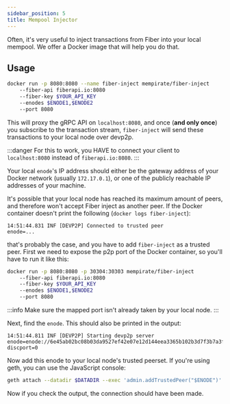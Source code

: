 ```yaml
---
sidebar_position: 5
title: Mempool Injector
---
```

Often, it's very useful to inject transactions from Fiber into your local mempool. We offer a Docker image that will help you do that.

## Usage
```bash
docker run -p 8080:8080 --name fiber-inject mempirate/fiber-inject 
    --fiber-api fiberapi.io:8080 
    --fiber-key $YOUR_API_KEY 
    --enodes $ENODE1,$ENODE2 
    --port 8080
```

This will proxy the gRPC API on `localhost:8080`, and once (**and only once**) you subscribe to the transaction stream, `fiber-inject` will send these
transactions to your local node over devp2p.

:::danger
For this to work, you HAVE to connect your client to `localhost:8080` instead of `fiberapi.io:8080`.
:::

Your local `enode`'s IP address should either be the gateway address of your Docker network (usually `172.17.0.1`), or one of the publicly reachable
IP addresses of your machine.

It's possible that your local node has reached its maximum amount of peers, and therefore won't accept Fiber inject as another peer.
If the Docker container doesn't print the following (`docker logs fiber-inject`):

```
14:51:44.831 INF [DEVP2P] Connected to trusted peer           enode=...
```
that's probably the case, and you have to add `fiber-inject` as a trusted peer. First we need to expose the p2p port of the Docker container, so you'll have to
run it like this:
```bash
docker run -p 8080:8080 -p 30304:30303 mempirate/fiber-inject 
    --fiber-api fiberapi.io:8080 
    --fiber-key $YOUR_API_KEY 
    --enodes $ENODE1,$ENODE2 
    --port 8080
```
:::info
Make sure the mapped port isn't already taken by your local node.
:::

Next, find the `enode`. This should also be printed in the output:
```
14:51:44.811 INF [DEVP2P] Starting devp2p server               enode=enode://6e45ab02bc08b03da9527ef42e07e12d144eea3365b102b3d7f3b7a3f4ae0aed24a039d346af3a7e0e3c84257458af076e55e8860e262f551dab9d4e472f0fe3@127.0.0.1:30303?discport=0
```

Now add this enode to your local node's trusted peerset. If you're using geth, you can use the JavaScript console:
```bash
geth attach --datadir $DATADIR --exec 'admin.addTrustedPeer("$ENODE")'
```

Now if you check the output, the connection should have been made.